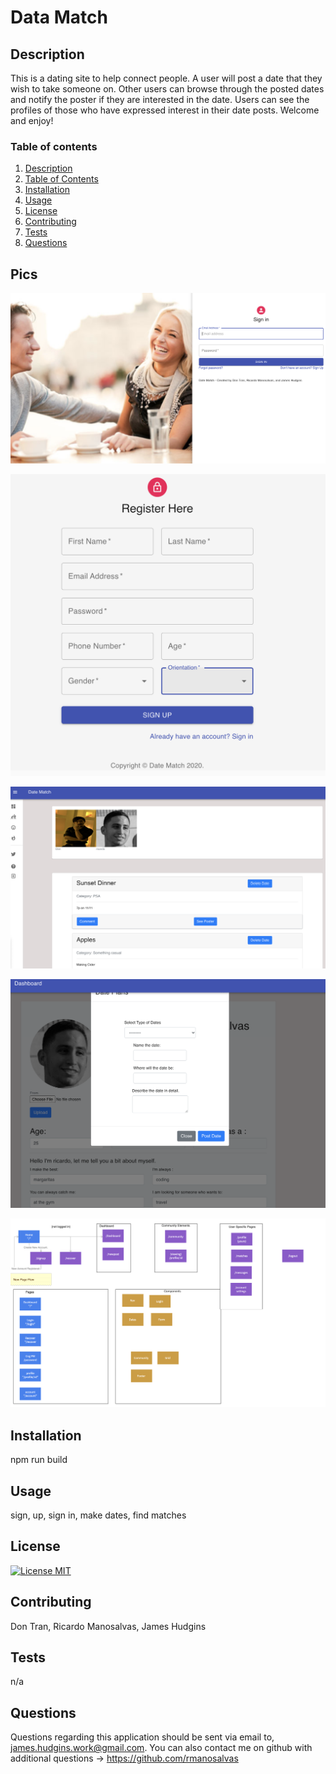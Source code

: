   # Data Match
  
  ## Description
  This is a dating site to help connect people. A user will post a date that they wish to take someone on. Other users can browse through the posted dates and notify the poster if they are interested in the date. Users can see the profiles of those who have expressed interest in their date posts. Welcome and enjoy!
  ### Table of contents
  1. [Description](#Description)
  2. [Table of Contents](#Table-of-Contents)
  3. [Installation](#Installation)
  4. [Usage](#Usage)
  5. [License](#License)
  6. [Contributing](#Contributing)
  7. [Tests](#Tests)
  8. [Questions](#Questions)
  
  ## Pics
  ![](images/LogIn.png)
  
  ![](images/SignUp.png)
  
  ![](images/Dashboard.png)
  
  ![](images/Post.png)

  ![](images/MoqUp.png)

  ## Installation
  npm run build
  
  ## Usage
  sign, up, sign in, make dates, find matches  
  
  ## License
  [![License MIT](https://img.shields.io/badge/License-MIT-brightgreen.svg)](https://shields.io/)
  
  ## Contributing
  Don Tran, Ricardo Manosalvas, James Hudgins   
  
  ## Tests
  n/a
  
  ## Questions
  Questions regarding this application should be sent via email to, james.hudgins.work@gmail.com. You can also contact me on github with additional questions ->        https://github.com/rmanosalvas
